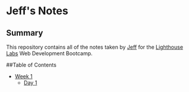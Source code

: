 # Jeff's Notes

## Summary 

This repository contains all of the notes taken by [Jeff](https://github.com/jeff-sexton) for the [Lighthouse Labs](https://www.lighthouselabs.ca/) Web Development Bootcamp.


##Table of Contents

* [Week 1](/week_1)
  * [Day 1](/week_1/day_1)